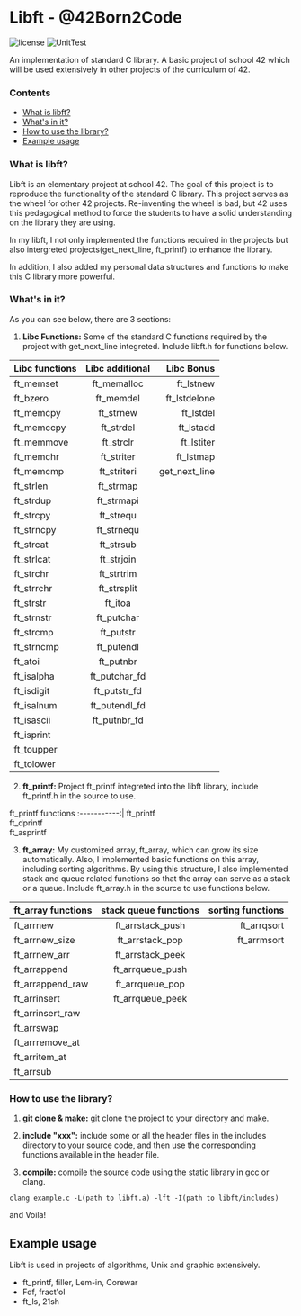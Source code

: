 # Libft - @42Born2Code
![license](https://img.shields.io/github/license/mashape/apistatus.svg)
![UnitTest](https://img.shields.io/badge/42UnitTest-pass-blue.svg)

An implementation of standard C library. A basic project of school 42 which will be used extensively in other projects of the curriculum of 42.

### Contents
* [What is libft?](#what-is-libft)
* [What's in it?](#whats-in-it)
* [How to use the library?](#how-to-use-the-library)
* [Example usage](#example-usage)

### What is libft?
Libft is an elementary project at school 42. The goal of this project is to reproduce the functionality of the standard C library. This project serves as the wheel for other 42 projects.
Re-inventing the wheel is bad, but 42 uses this pedagogical method to force the students to have a solid understanding on the library they are using.

In my libft, I not only implemented the functions required in the projects but also intergreted projects(get_next_line, ft_printf) to enhance the library. 

In addition, I also added my personal data structures and functions to make this C library more powerful.

### What's in it?

As you can see below, there are 3 sections:

1.  **Libc Functions:** Some of the standard C functions required by the project with get_next_line integreted. Include libft.h for functions below.

Libc functions | Libc additional  | Libc Bonus  
:-----------| :-----------: | -----------:  
ft_memset		| ft_memalloc	| ft_lstnew		 
ft_bzero		| ft_memdel		| ft_lstdelone	 
ft_memcpy		| ft_strnew		| ft_lstdel		    
ft_memccpy		| ft_strdel		| ft_lstadd		    
ft_memmove		| ft_strclr		| ft_lstiter	    
ft_memchr		| ft_striter	| ft_lstmap
ft_memcmp		| ft_striteri	| get_next_line		
ft_strlen		| ft_strmap		|				 
ft_strdup		| ft_strmapi	|				 
ft_strcpy		| ft_strequ		|				
ft_strncpy		| ft_strnequ	|				
ft_strcat		| ft_strsub		|		
ft_strlcat		| ft_strjoin	|		
ft_strchr		| ft_strtrim	|		
ft_strrchr		| ft_strsplit	|			
ft_strstr		| ft_itoa		|				 
ft_strnstr		| ft_putchar	|				
ft_strcmp		| ft_putstr		|				
ft_strncmp		| ft_putendl	|				
ft_atoi		| ft_putnbr		|		
ft_isalpha		| ft_putchar_fd	|		
ft_isdigit		| ft_putstr_fd	|		
ft_isalnum		| ft_putendl_fd	|		
ft_isascii		| ft_putnbr_fd	|			
ft_isprint		|				|		
ft_toupper		|				|			
ft_tolower		|				|		

2.  **ft_printf:** Project ft_printf integreted into the libft library, include ft_printf.h in the source to use.

ft_printf functions
:-----------:| 
ft_printf	 	 
ft_dprintf	 
ft_asprintf	

3.  **ft_array:** My customized array, ft_array, which can grow its size automatically.
Also, I implemented basic functions on this array, including sorting algorithms.
By using this structure, I also implemented stack and queue related functions so that the array can serve as a stack or a queue.
Include ft_array.h in the source to use functions below.

ft_array functions  | stack queue functions| sorting functions  
:----------- 	| :-----------: 	| -----------:  
ft_arrnew	 	| ft_arrstack_push	| ft_arrqsort		 
ft_arrnew_size	| ft_arrstack_pop  	| ft_arrmsort
ft_arrnew_arr	| ft_arrstack_peek 	|
ft_arrappend 	| ft_arrqueue_push	|
ft_arrappend_raw| ft_arrqueue_pop	|
ft_arrinsert 	| ft_arrqueue_peek	|
ft_arrinsert_raw|					|
ft_arrswap 		|					|
ft_arrremove_at |					|
ft_arritem_at	|					|
ft_arrsub		|					|


### How to use the library?

1.  **git clone & make:** git clone the project to your directory and make.

2.  **include "xxx":** include some or all the header files in the includes directory to your source code, and then use the corresponding functions available in the header file.

3. **compile:** compile the source code using the static library in gcc or clang. 

`clang example.c -L(path to libft.a) -lft -I(path to libft/includes)`

and Voila!

## Example usage

Libft is used in projects of algorithms, Unix and graphic extensively.

* ft_printf, filler, Lem-in, Corewar
* Fdf, fract'ol
* ft_ls, 21sh


